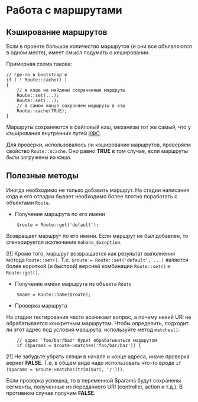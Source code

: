 # Работа с маршрутами

## Кэширование маршрутов

Если в проекте большое количество маршрутов (и они все объявляются в одном месте), имеет смысл подумать о кешировании.

Примерная схема такова:

    // где-то в bootstrap'е
    if ( ! Route::cache() )
    {
        // в кэше не найдены сохраненные маршруты
        Route::set(...);
        Route::set(...);
        // в самом конце сохраняем маршруты в кэш
        Route::cache(TRUE);
    }

Маршруты сохраняются в файловый кэш, механизм тот же самый, что у кэширования внутренних путей [КФС](intro/cascadefs).

Для проверки, использовалось ли кэширование маршрутов, проверяем свойство `Route::$cache`. Оно равно **TRUE** в том случае,
 если маршруты были загружены иэ кэша.

## Полезные методы

Иногда необходимо не только добавить маршрут. На стадии написания кода и его отладки бывает необходимо более плотно
 поработать с объектами `Route`.

 * Получение маршрута по его имени

~~~
    $route = Route::get('default');
~~~

Возвращает маршрут по его имени. Если маршрут не был добавлен, то сгенерируется исключение `Kohana_Exception`.

[!!] Кроме того, маршрут возвращается как результат выполнения метода `Route::set()`. Т.е. `$route = Route::set('default', ...)`
 является более короткой (и быстрой) версией комбинации `Route::set()` и `Route::get()`.

 * Получение имени маршрута из объекта `Route`

~~~
    $name = Route::name($route);
~~~

 * Проверка маршрута

На стадии тестирования часто возникает вопрос, а почему некий URI не обрабатывается конкретным маршрутом. Чтобы определить,
 подходит ли этот адрес под условия маршрута, используйте метод `matches()`:

~~~
    // адрес 'foo/bar/baz' будет обрабатываться маршрутом
    if ($params = $route->matches('foo/bar/baz')) {
~~~

[!!] Не забудьте убрать слэши в начале и конце адреса, иначе проверка вернет **FALSE**. Т.е. в общем виде надо использовать
 что-то вроде `if ($params = $route->matches(trim($uri, '/')))`.

Если проверка успешна, то в переменной $params будут сохранены сегменты, полученные из переданного URI (controller, action и т.д.).
 В противном случае получим **FALSE**.